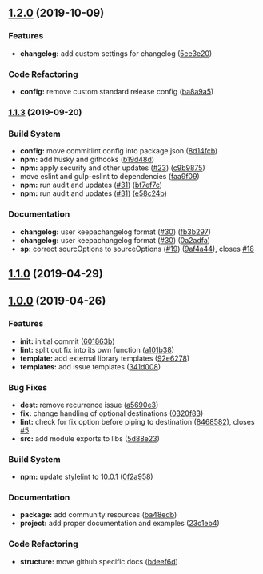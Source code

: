 ## [1.2.0](https://github.com/coldfrontlabs/gulp-templates/compare/v1.1.3...v1.2.0) (2019-10-09)


### Features

* **changelog:** add custom settings for changelog ([5ee3e20](https://github.com/coldfrontlabs/gulp-templates/commit/5ee3e20a53ffca5bf69ef35ced4f16653f3108a9))


### Code Refactoring

* **config:** remove custom standard release config ([ba8a9a5](https://github.com/coldfrontlabs/gulp-templates/commit/ba8a9a587daa9488d0f02ed8a016e28032b5435b))

### [1.1.3](https://github.com/coldfrontlabs/gulp-templates/compare/v1.1.2...v1.1.3) (2019-09-20)


### Build System

* **config:** move commitlint config into package.json ([8d14fcb](https://github.com/coldfrontlabs/gulp-templates/commit/8d14fcb74b7ead2ab5a343b21b038f800520f9e8))
* **npm:** add husky and githooks ([b19d48d](https://github.com/coldfrontlabs/gulp-templates/commit/b19d48db0e3222e2419a48d80532dddf7b5e87a9))
* **npm:** apply security and other updates ([#23](https://github.com/coldfrontlabs/gulp-templates/issues/23)) ([c9b9875](https://github.com/coldfrontlabs/gulp-templates/commit/c9b98755a75ee18cf49585e1d7120d4362f19008))
* move eslint and gulp-eslint to dependencies ([faa9f09](https://github.com/coldfrontlabs/gulp-templates/commit/faa9f0976213bf860a720f9fdd77bb14ee37f119))
* **npm:** run audit and updates ([#31](https://github.com/coldfrontlabs/gulp-templates/issues/31)) ([bf7ef7c](https://github.com/coldfrontlabs/gulp-templates/commit/bf7ef7c7678080571f61edb639cc97ba9a5f906e))
* **npm:** run audit and updates ([#31](https://github.com/coldfrontlabs/gulp-templates/issues/31)) ([e58c24b](https://github.com/coldfrontlabs/gulp-templates/commit/e58c24b994229f0deb2cd49def8a68dc7deeee1d))


### Documentation

* **changelog:** user keepachangelog format ([#30](https://github.com/coldfrontlabs/gulp-templates/issues/30)) ([fb3b297](https://github.com/coldfrontlabs/gulp-templates/commit/fb3b2972790b3e6f68b2e7e23f53cbde5b428d89))
* **changelog:** user keepachangelog format ([#30](https://github.com/coldfrontlabs/gulp-templates/issues/30)) ([0a2adfa](https://github.com/coldfrontlabs/gulp-templates/commit/0a2adfae24db2f786ec125a63871d30279d88a0f))
* **sp:** correct sourcOptions to sourceOptions ([#19](https://github.com/coldfrontlabs/gulp-templates/issues/19)) ([9af4a44](https://github.com/coldfrontlabs/gulp-templates/commit/9af4a44e3cf55e9141d6acb497eca875b9c37d62)), closes [#18](https://github.com/coldfrontlabs/gulp-templates/issues/18)

## [1.1.0](https://github.com/coldfrontlabs/gulp-templates/compare/v1.0.0...v1.1.0) (2019-04-29)

## [1.0.0](https://github.com/coldfrontlabs/gulp-templates/compare/601863bce51a2a6e90aa0a6cc1be3392ee406767...v1.0.0) (2019-04-26)


### Features

* **init:** initial commit ([601863b](https://github.com/coldfrontlabs/gulp-templates/commit/601863bce51a2a6e90aa0a6cc1be3392ee406767))
* **lint:** split out fix into its own function ([a101b38](https://github.com/coldfrontlabs/gulp-templates/commit/a101b38425bda8a57cc7c620e0124f6034a42e3f))
* **template:** add external library templates ([92e6278](https://github.com/coldfrontlabs/gulp-templates/commit/92e6278787424aee561130325da9a2c3b0af0929))
* **templates:** add issue templates ([341d008](https://github.com/coldfrontlabs/gulp-templates/commit/341d008e4fb5aae4f24f4776954eeca1cdd42ac8))


### Bug Fixes

* **dest:** remove recurrence issue ([a5690e3](https://github.com/coldfrontlabs/gulp-templates/commit/a5690e3f26b709c95eff35dbcab25b932ae8befe))
* **fix:** change handling of optional destinations ([0320f83](https://github.com/coldfrontlabs/gulp-templates/commit/0320f836e030d07dc0170ddf58e47eb9579adf50))
* **lint:** check for fix option before piping to destination ([8468582](https://github.com/coldfrontlabs/gulp-templates/commit/84685824f66528159c40ba52bda7a5af1fc37abe)), closes [#5](https://github.com/coldfrontlabs/gulp-templates/issues/5)
* **src:** add module exports to libs ([5d88e23](https://github.com/coldfrontlabs/gulp-templates/commit/5d88e23fc200d8646bbde48471d82449b10b2b5d))


### Build System

* **npm:** update stylelint to 10.0.1 ([0f2a958](https://github.com/coldfrontlabs/gulp-templates/commit/0f2a9584bfbcb860cb0dfc72bf73e8ca7703cc80))


### Documentation

* **package:** add community resources ([ba48edb](https://github.com/coldfrontlabs/gulp-templates/commit/ba48edb9cfc997e3a40830da0e4617241423e676))
* **project:** add proper documentation and examples ([23c1eb4](https://github.com/coldfrontlabs/gulp-templates/commit/23c1eb42fa1bda5f3d95046fb5b2777fc62d8ba3))


### Code Refactoring

* **structure:** move github specific docs ([bdeef6d](https://github.com/coldfrontlabs/gulp-templates/commit/bdeef6dff70bc715d8852a46c639f8399196684a))
